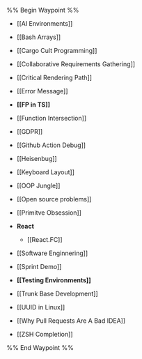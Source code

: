 %% Begin Waypoint %%
- [[AI Environments]]
- [[Bash Arrays]]
- [[Cargo Cult Programming]]
- [[Collaborative Requirements Gathering]]
- [[Critical Rendering Path]]
- [[Error Message]]
- **[[FP in TS]]**

- [[Function Intersection]]
- [[GDPR]]
- [[Github Action Debug]]
- [[Heisenbug]]
- [[Keyboard Layout]]
- [[OOP Jungle]]
- [[Open source problems]]
- [[Primitve Obsession]]
- **React**
	- [[React.FC]]
- [[Software Enginnering]]
- [[Sprint Demo]]
- **[[Testing Environments]]**

- [[Trunk Base Development]]
- [[UUID in Linux]]
- [[Why Pull Requests Are A Bad IDEA]]
- [[ZSH Completion]]

%% End Waypoint %%
